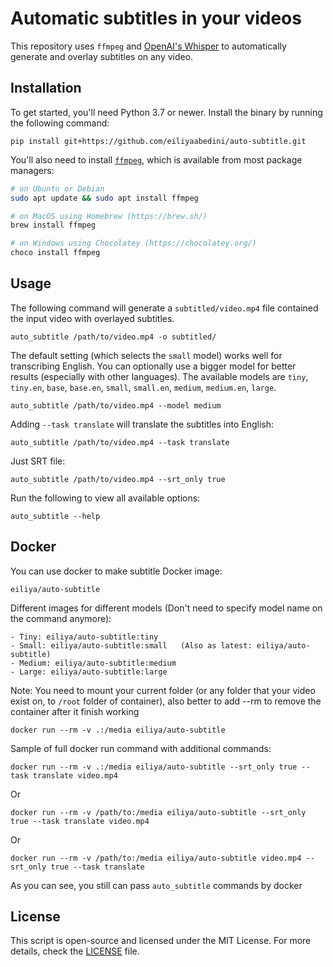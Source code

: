 # Automatic subtitles in your videos

This repository uses `ffmpeg` and [OpenAI's Whisper](https://openai.com/blog/whisper) to automatically generate and overlay subtitles on any video.

## Installation

To get started, you'll need Python 3.7 or newer. Install the binary by running the following command:

    pip install git+https://github.com/eiliyaabedini/auto-subtitle.git

You'll also need to install [`ffmpeg`](https://ffmpeg.org/), which is available from most package managers:

```bash
# on Ubuntu or Debian
sudo apt update && sudo apt install ffmpeg

# on MacOS using Homebrew (https://brew.sh/)
brew install ffmpeg

# on Windows using Chocolatey (https://chocolatey.org/)
choco install ffmpeg
```

## Usage

The following command will generate a `subtitled/video.mp4` file contained the input video with overlayed subtitles.

    auto_subtitle /path/to/video.mp4 -o subtitled/

The default setting (which selects the `small` model) works well for transcribing English. You can optionally use a bigger model for better results (especially with other languages). The available models are `tiny`, `tiny.en`, `base`, `base.en`, `small`, `small.en`, `medium`, `medium.en`, `large`.

    auto_subtitle /path/to/video.mp4 --model medium

Adding `--task translate` will translate the subtitles into English:

    auto_subtitle /path/to/video.mp4 --task translate

Just SRT file:

    auto_subtitle /path/to/video.mp4 --srt_only true
    
Run the following to view all available options:

    auto_subtitle --help
    
## Docker
You can use docker to make subtitle
Docker image:

    eiliya/auto-subtitle

Different images for different models (Don't need to specify model name on the command anymore):

    - Tiny: eiliya/auto-subtitle:tiny
    - Small: eiliya/auto-subtitle:small   (Also as latest: eiliya/auto-subtitle)
    - Medium: eiliya/auto-subtitle:medium
    - Large: eiliya/auto-subtitle:large

Note: You need to mount your current folder (or any folder that your video exist on, to `/root` folder of container), also better to add --rm to remove the container after it finish working

    docker run --rm -v .:/media eiliya/auto-subtitle

Sample of full docker run command with additional commands:

    docker run --rm -v .:/media eiliya/auto-subtitle --srt_only true --task translate video.mp4 
    
Or

    docker run --rm -v /path/to:/media eiliya/auto-subtitle --srt_only true --task translate video.mp4 

Or

    docker run --rm -v /path/to:/media eiliya/auto-subtitle video.mp4 --srt_only true --task translate 

As you can see, you still can pass `auto_subtitle` commands by docker 

## License

This script is open-source and licensed under the MIT License. For more details, check the [LICENSE](LICENSE) file.
